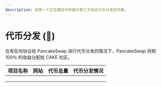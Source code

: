 ```yaml
---
description: 这是一个正在建设中的展示第三方协议代币分发的页面。
---
```


# 代币分发 (🚧)

在有任何协议给 PancakeSwap 进行代币分发的情况下，PancakeSwap 将把 100％ 的收益分配给 CAKE 社区。

| 项目名称 | 网站 | 代币总量 | 代币分发情况 |
| ---- | -- | ---- | ------ |
|      |    |      |        |
|      |    |      |        |
|      |    |      |        |
